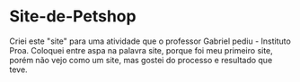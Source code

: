 # Site-de-Petshop
Criei este "site" para uma atividade que o professor Gabriel pediu - Instituto Proa. Coloquei entre aspa na palavra site, porque foi meu primeiro site, porém não vejo como um site, mas gostei do processo e resultado que teve.

